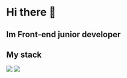 # Hi there 👋
## Im Front-end junior developer
## My stack
![](https://svgshare.com/i/e8F.svg) ![](https://nuxtjs.org/design-kit/colored-logo.svg) ![]()


<!--
**samarcev/samarcev** is a ✨ _special_ ✨ repository because its `README.md` (this file) appears on your GitHub profile.

Here are some ideas to get you started:

- 🔭 I’m currently working on ...
- 🌱 I’m currently learning ...
- 👯 I’m looking to collaborate on ...
- 🤔 I’m looking for help with ...
- 💬 Ask me about ...
- 📫 How to reach me: ...
- 😄 Pronouns: ...
- ⚡ Fun fact: ...
-->
